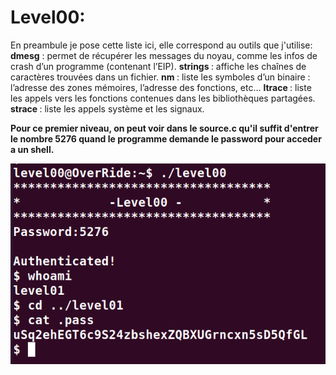 # Level00:

En preambule je pose cette liste ici, elle correspond au outils que j'utilise:
**dmesg** : permet de récupérer les messages du noyau, comme les infos de crash d’un programme (contenant l’EIP).
**strings <file>** : affiche les chaînes de caractères trouvées dans un fichier.
**nm <binary>** : liste les symboles d’un binaire : l’adresse des zones mémoires, l’adresse des fonctions, etc…
**ltrace <binary>** : liste les appels vers les fonctions contenues dans les bibliothèques partagées.
**strace <binary>** : liste les appels système et les signaux.

**Pour ce premier niveau, on peut voir dans le source.c qu'il suffit d'entrer le nombre 5276 quand le programme demande le password pour acceder a un shell.**

![finaly.png](./finaly.png)